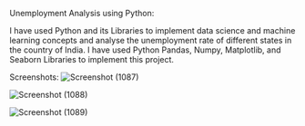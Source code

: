 Unemployment Analysis using Python:

I have used Python and its Libraries to implement data science and machine learning concepts and analyse the unemployment rate of different states in the country of India. 
I have used Python Pandas, Numpy, Matplotlib, and Seaborn Libraries to implement this project.

Screenshots:
![Screenshot (1087)](https://github.com/DebajyotiTalukder2001/Mcet-Repo/assets/136104351/715947e8-3787-4cc3-ac0b-1eaecb2c4f6d)

![Screenshot (1088)](https://github.com/DebajyotiTalukder2001/Mcet-Repo/assets/136104351/63160009-bddf-4571-8187-741c279a00f7)

![Screenshot (1089)](https://github.com/DebajyotiTalukder2001/Mcet-Repo/assets/136104351/90731e8a-6a62-4125-a4c4-c508f857b8be)

